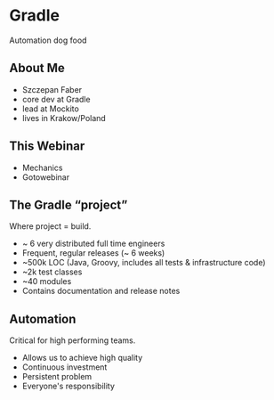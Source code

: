 # Gradle

Automation dog food

## About Me

* Szczepan Faber
* core dev at Gradle
* lead at Mockito
* lives in Krakow/Poland

## This Webinar

* Mechanics
* Gotowebinar

## The Gradle “project”

Where project = build.

* ~ 6 very distributed full time engineers
* Frequent, regular releases (~ 6 weeks)
* ~500k LOC (Java, Groovy, includes all tests & infrastructure code)
* ~2k test classes
* ~40 modules
* Contains documentation and release notes

## Automation

Critical for high performing teams.

* Allows us to achieve high quality
* Continuous investment
* Persistent problem
* Everyone's responsibility